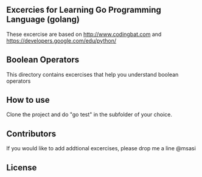 ## Excercies for Learning Go Programming Language (golang)

These excercise are based on
http://www.codingbat.com and
https://developers.google.com/edu/python/

## Boolean Operators
This directory contains excercises that help you understand boolean operators

## How to use
Clone the project and do "go test" in the subfolder of your choice.



## Contributors
If you would like to add addtional excercises, please drop me a line @msasi

## License
